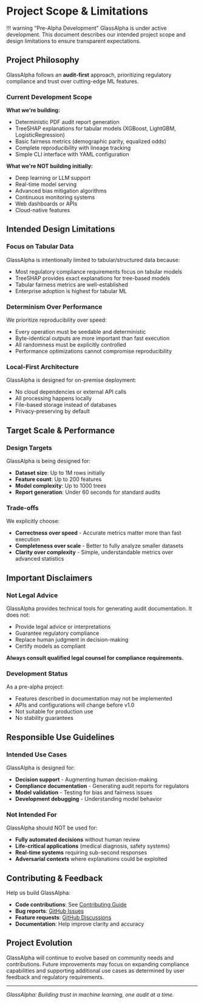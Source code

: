 # Project Scope & Limitations

!!! warning "Pre-Alpha Development"
    GlassAlpha is under active development. This document describes our intended project scope and design limitations to ensure transparent expectations.

## Project Philosophy

GlassAlpha follows an **audit-first** approach, prioritizing regulatory compliance and trust over cutting-edge ML features.

### Current Development Scope

**What we're building:**
- Deterministic PDF audit report generation
- TreeSHAP explanations for tabular models (XGBoost, LightGBM, LogisticRegression)
- Basic fairness metrics (demographic parity, equalized odds)
- Complete reproducibility with lineage tracking
- Simple CLI interface with YAML configuration

**What we're NOT building initially:**
- Deep learning or LLM support
- Real-time model serving
- Advanced bias mitigation algorithms
- Continuous monitoring systems
- Web dashboards or APIs
- Cloud-native features

## Intended Design Limitations

### Focus on Tabular Data

GlassAlpha is intentionally limited to tabular/structured data because:
- Most regulatory compliance requirements focus on tabular models
- TreeSHAP provides exact explanations for tree-based models
- Tabular fairness metrics are well-established
- Enterprise adoption is highest for tabular ML

### Determinism Over Performance

We prioritize reproducibility over speed:
- Every operation must be seedable and deterministic
- Byte-identical outputs are more important than fast execution
- All randomness must be explicitly controlled
- Performance optimizations cannot compromise reproducibility

### Local-First Architecture

GlassAlpha is designed for on-premise deployment:
- No cloud dependencies or external API calls
- All processing happens locally
- File-based storage instead of databases
- Privacy-preserving by default

## Target Scale & Performance

### Design Targets

GlassAlpha is being designed for:
- **Dataset size**: Up to 1M rows initially
- **Feature count**: Up to 200 features
- **Model complexity**: Up to 1000 trees
- **Report generation**: Under 60 seconds for standard audits

### Trade-offs

We explicitly choose:
- **Correctness over speed** - Accurate metrics matter more than fast execution
- **Completeness over scale** - Better to fully analyze smaller datasets
- **Clarity over complexity** - Simple, understandable metrics over advanced statistics

## Important Disclaimers

### Not Legal Advice

GlassAlpha provides technical tools for generating audit documentation. It does not:
- Provide legal advice or interpretations
- Guarantee regulatory compliance
- Replace human judgment in decision-making
- Certify models as compliant

**Always consult qualified legal counsel for compliance requirements.**

### Development Status

As a pre-alpha project:
- Features described in documentation may not be implemented
- APIs and configurations will change before v1.0
- Not suitable for production use
- No stability guarantees

## Responsible Use Guidelines

### Intended Use Cases

GlassAlpha is designed for:
- **Decision support** - Augmenting human decision-making
- **Compliance documentation** - Generating audit reports for regulators
- **Model validation** - Testing for bias and fairness issues
- **Development debugging** - Understanding model behavior

### Not Intended For

GlassAlpha should NOT be used for:
- **Fully automated decisions** without human review
- **Life-critical applications** (medical diagnosis, safety systems)
- **Real-time systems** requiring sub-second responses
- **Adversarial contexts** where explanations could be exploited

## Contributing & Feedback

Help us build GlassAlpha:
- **Code contributions**: See [Contributing Guide](contributing.md)
- **Bug reports**: [GitHub Issues](https://github.com/GlassAlpha/glassalpha/issues)
- **Feature requests**: [GitHub Discussions](https://github.com/GlassAlpha/glassalpha/discussions)
- **Documentation**: Help improve clarity and accuracy

## Project Evolution

GlassAlpha will continue to evolve based on community needs and contributions. Future improvements may focus on expanding compliance capabilities and supporting additional use cases as determined by user feedback and regulatory requirements.

---

*GlassAlpha: Building trust in machine learning, one audit at a time.*
